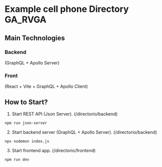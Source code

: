 # Example cell phone Directory GA_RVGA

## Main Technologies
### Backend
(GraphQL + Apollo Server)
### Front
(React + Vite + GraphQL + Apollo Client)

## How to Start?

1. Start REST API (Json Server). (/directorio/backend)
```
npm run json-server
```
2. Start backend server (GraphQL + Apollo Server). (/directorio/backend)
```
npx nodemon index.js
```
3. Start frontend app. (/directorio/frontend)
```
npm run dev
```

